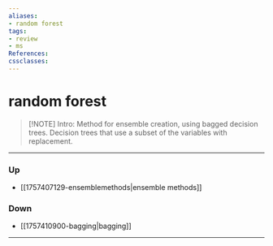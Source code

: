 ```yaml
---
aliases:
- random forest
tags:
- review
- ms
References:
cssclasses:
---
```

# random forest
> [!NOTE] Intro: 
> Method for ensemble creation, using bagged decision trees. Decision trees that use a subset of the variables with replacement.

***
### Up
- [[1757407129-ensemblemethods|ensemble methods]]
### Down
- [[1757410900-bagging|bagging]]
***
